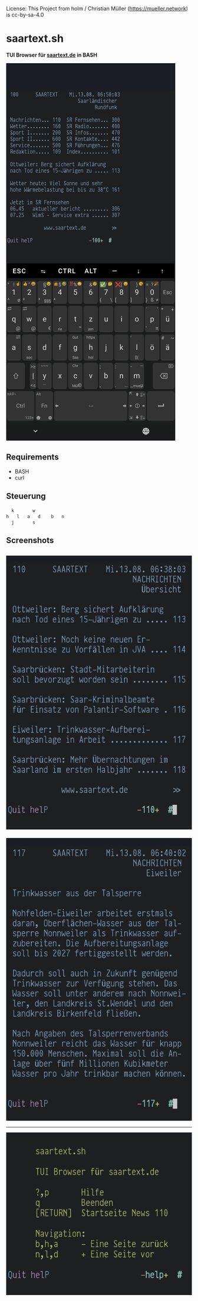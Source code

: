 License: This Project from holm / Christian Müller (<https://mueller.network>) is cc-by-sa-4.0

# saartext.sh

**TUI Browser für [saartext.de](saartext.de) in BASH**

![Termux View](assets/Termux.png)

## Requirements

* BASH
* curl

## Steuerung

~~~
  k       w
h   l   a   d    b   n
  j       s
~~~

## Screenshots

![Startseite Nachrichten](assets/Startseite_Nachrichten.png)
---

![Seite](assets/Nachricht.png)

---

![Hilfe](assets/Hilfe.png)
